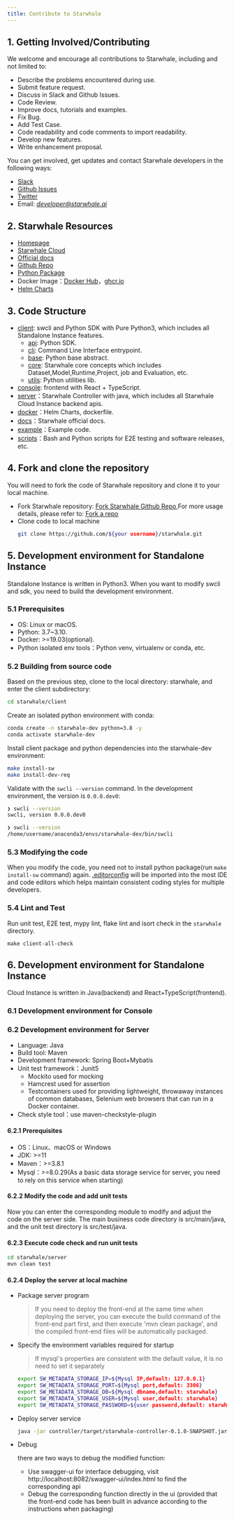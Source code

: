```yaml
---
title: Contribute to Starwhale
---
```


## 1. Getting Involved/Contributing

We welcome and encourage all contributions to Starwhale, including and not limited to:

- Describe the problems encountered during use.
- Submit feature request.
- Discuss in Slack and Github Issues.
- Code Review.
- Improve docs, tutorials and examples.
- Fix Bug.
- Add Test Case.
- Code readability and code comments to import readability.
- Develop new features.
- Write enhancement proposal.

You can get involved, get updates and contact Starwhale developers in the following ways:

- [Slack](https://starwhale.slack.com/)
- [Github Issues](https://github.com/star-whale/starwhale/issues)
- [Twitter](https://twitter.com/starwhaleai)
- Email: *developer@starwhale.ai*

## 2. Starwhale Resources

- [Homepage](http://starwhale.ai)
- [Starwhale Cloud](https://cloud.starwhale.cn)
- [Official docs](https://doc.starwhale.ai)
- [Github Repo](https://github.com/star-whale/starwhale)
- [Python Package](https://pypi.org/project/starwhale/)
- Docker Image：[Docker Hub](https://hub.docker.com/u/starwhaleai)，[ghcr.io](https://github.com/orgs/star-whale/packages)
- [Helm Charts](https://artifacthub.io/packages/helm/starwhale/starwhale)

## 3. Code Structure

- [client](https://github.com/star-whale/starwhale/tree/main/client): swcli and Python SDK with Pure Python3, which includes all Standalone Instance features.
  - [api](https://github.com/star-whale/starwhale/tree/main/client/starwhale/api): Python SDK.
  - [cli](https://github.com/star-whale/starwhale/tree/main/client/starwhale/cli): Command Line Interface entrypoint.
  - [base](https://github.com/star-whale/starwhale/tree/main/client/starwhale/base): Python base abstract.
  - [core](https://github.com/star-whale/starwhale/tree/main/client/starwhale/core): Starwhale core concepts which includes Dataset,Model,Runtime,Project, job and Evaluation, etc.
  - [utils](https://github.com/star-whale/starwhale/tree/main/client/starwhale/utils): Python utilities lib.
- [console](https://github.com/star-whale/starwhale/tree/main/console): frontend with React + TypeScript.
- [server](https://github.com/star-whale/starwhale/tree/main/server)：Starwhale Controller with java, which includes all Starwhale Cloud Instance backend apis.
- [docker](https://github.com/star-whale/starwhale/tree/main/docker)：Helm Charts, dockerfile.
- [docs](https://github.com/star-whale/starwhale/tree/main/docs)：Starwhale official docs.
- [example](https://github.com/star-whale/starwhale/tree/main/example)：Example code.
- [scripts](https://github.com/star-whale/starwhale/tree/main/scripts)：Bash and Python scripts for E2E testing and software releases, etc.

## 4. Fork and clone the repository

You will need to fork the code of Starwhale repository and clone it to your local machine.

- Fork Starwhale repository: [Fork Starwhale Github Repo](https://github.com/star-whale/starwhale/fork),For more usage details, please refer to: [Fork a repo](https://docs.github.com/en/get-started/quickstart/fork-a-repo)
- Clone code to local machine
  ```bash
  git clone https://github.com/${your username}/starwhale.git
  ```
## 5. Development environment for Standalone Instance

Standalone Instance is written in Python3. When you want to modify swcli and sdk, you need to build the development environment.

### 5.1 Prerequisites

- OS: Linux or macOS.
- Python: 3.7~3.10.
- Docker: >=19.03(optional).
- Python isolated env tools：Python venv, virtualenv or conda, etc.

### 5.2 Building from source code

Based on the previous step, clone to the local directory: starwhale, and enter the client subdirectory:

```bash
cd starwhale/client
```

Create an isolated python environment with conda:

```bash
conda create -n starwhale-dev python=3.8 -y
conda activate starwhale-dev
```

Install client package and python dependencies into the starwhale-dev environment:

```bash
make install-sw
make install-dev-req
```

Validate with the `swcli --version` command. In the development environment, the version is `0.0.0.dev0`:

```bash
❯ swcli --version
swcli, version 0.0.0.dev0

❯ swcli --version
/home/username/anaconda3/envs/starwhale-dev/bin/swcli
```

### 5.3 Modifying the code

When you modify the code, you need not to install python package(run `make install-sw` command) again. [.editorconfig](https://github.com/star-whale/starwhale/blob/main/.editorconfig) will be imported into the most IDE and code editors which helps maintain consistent coding styles for multiple developers.

### 5.4 Lint and Test

Run unit test, E2E test, mypy lint, flake lint and isort check in the `starwhale` directory.

```console
make client-all-check
```

## 6. Development environment for Standalone Instance

Cloud Instance is written in Java(backend) and React+TypeScript(frontend).

### 6.1 Development environment for Console

### 6.2 Development environment for Server

- Language: Java
- Build tool: Maven
- Development framework: Spring Boot+Mybatis
- Unit test framework：Junit5
  - Mockito used for mocking
  - Hamcrest used for assertion
  - Testcontainers used for providing lightweight, throwaway instances of common databases, Selenium web browsers that can run in a Docker container.
- Check style tool：use maven-checkstyle-plugin

#### 6.2.1 Prerequisites
- OS：Linux、macOS or Windows
- JDK: >=11
- Maven：>=3.8.1
- Mysql：>=8.0.29(As a basic data storage service for server, you need to rely on this service when starting)

#### 6.2.2 Modify the code and add unit tests

Now you can enter the corresponding module to modify and adjust the code on the server side. The main business code directory is src/main/java, and the unit test directory is src/test/java.

#### 6.2.3 Execute code check and run unit tests

```bash
cd starwhale/server
mvn clean test
```

#### 6.2.4 Deploy the server at local machine
- Package server program
  > If you need to deploy the front-end at the same time when deploying the server, you can execute the build command of the front-end part first, and then execute 'mvn clean package', and the compiled front-end files will be automatically packaged.

- Specify the environment variables required for startup
  > If mysql's properties are consistent with the default value, it is no need to set it separately
  ```bash
  export SW_METADATA_STORAGE_IP=${Mysql IP,default: 127.0.0.1}
  export SW_METADATA_STORAGE_PORT=${Mysql port,default: 3306}
  export SW_METADATA_STORAGE_DB=${Mysql dbname,default: starwhale}
  export SW_METADATA_STORAGE_USER=${Mysql user,default: starwhale}
  export SW_METADATA_STORAGE_PASSWORD=${user password,default: starwhale}
  ```
- Deploy server service
  ```bash
  java -jar controller/target/starwhale-controller-0.1.0-SNAPSHOT.jar
  ```
- Debug

  there are two ways to debug the modified function:
  - Use swagger-ui for interface debugging, visit http://localhost:8082/swagger-ui/index.html to find the corresponding api
  - Debug the corresponding function directly in the ui (provided that the front-end code has been built in advance according to the instructions when packaging)
